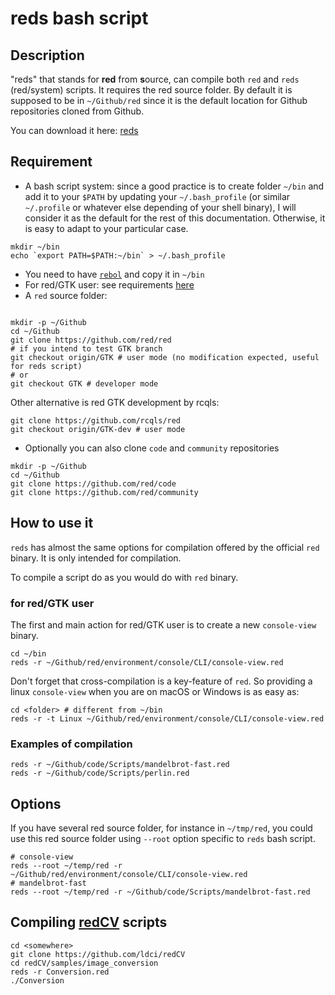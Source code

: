 # reds bash script


## Description

"reds" that stands for **red** from **s**ource,  can compile both `red` and `reds` (red/system) scripts. It requires the red source folder. By default it is supposed to be in `~/Github/red` since it is the default location for Github repositories cloned from Github.

You can download it here: [reds](https://raw.githubusercontent.com/rcqls/reds/master/reds)

## Requirement

* A bash script system: since a good practice is to create folder `~/bin` and add it to your `$PATH` by updating your `~/.bash_profile` (or similar `~/.profile` or whatever else depending of your shell binary), I will consider it as the default for the rest of this documentation. Otherwise, it is easy to adapt to your particular case.

```
mkdir ~/bin
echo `export PATH=$PATH:~/bin` > ~/.bash_profile
```

* You need to have [`rebol`](http://rebol.com/download.html) and copy it in `~/bin` 
* For red/GTK user: see requirements [here](https://github.com/rcqls/reds/blob/master/README-RedGTK.md)
* A `red` source folder:
```

mkdir -p ~/Github
cd ~/Github
git clone https://github.com/red/red
# if you intend to test GTK branch
git checkout origin/GTK # user mode (no modification expected, useful for reds script)
# or
git checkout GTK # developer mode
```
Other alternative is red GTK development by rcqls: 

```
git clone https://github.com/rcqls/red
git checkout origin/GTK-dev # user mode
```

* Optionally you can also clone `code` and `community` repositories 

```
mkdir -p ~/Github
cd ~/Github
git clone https://github.com/red/code
git clone https://github.com/red/community
```

## How to use it

`reds` has almost the same options for compilation offered by the official `red` binary. It is only intended for compilation.

To compile a script do as you would do with `red` binary.

### for red/GTK user

The first and main action for red/GTK user is to create a new `console-view` binary.

```{bash}
cd ~/bin
reds -r ~/Github/red/environment/console/CLI/console-view.red
```

Don't forget that cross-compilation is a key-feature of `red`. So providing a linux `console-view` when you are on macOS or Windows is as easy as:

```{bash}
cd <folder> # different from ~/bin
reds -r -t Linux ~/Github/red/environment/console/CLI/console-view.red
```

###  Examples of compilation

```
reds -r ~/Github/code/Scripts/mandelbrot-fast.red
reds -r ~/Github/code/Scripts/perlin.red
```

## Options

If you have several red source folder, for instance in `~/tmp/red`, you could use this red source folder using `--root` option specific to `reds` bash script.

```
# console-view
reds --root ~/temp/red -r ~/Github/red/environment/console/CLI/console-view.red
# mandelbrot-fast
reds --root ~/temp/red -r ~/Github/code/Scripts/mandelbrot-fast.red
```

## Compiling [redCV](https://github.com/ldci/redCV) scripts


```
cd <somewhere>
git clone https://github.com/ldci/redCV
cd redCV/samples/image_conversion
reds -r Conversion.red
./Conversion
```